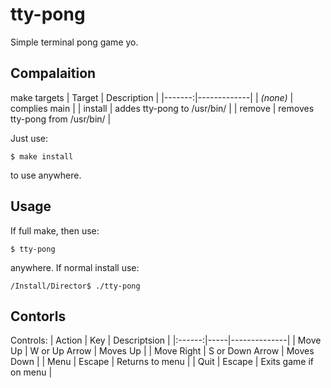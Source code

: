 # tty-pong

Simple terminal pong game yo.

## Compalaition

make targets
| Target | Description |
|-------:|-------------|
| _(none)_ | complies main |
| install | addes tty-pong to /usr/bin/ |
| remove | removes tty-pong from /usr/bin/ |


Just use:
```
$ make install
```
to use anywhere.

## Usage

If full make, then use:
```
$ tty-pong
```
anywhere. If normal install use:
```
/Install/Director$ ./tty-pong
```

## Contorls

Controls:
| Action | Key | Descriptsion |
|:------:|-----|--------------|
| Move Up | W or Up Arrow | Moves Up |
| Move Right | S or Down Arrow | Moves Down |
| Menu | Escape | Returns to menu |
| Quit | Escape | Exits game if on menu |


